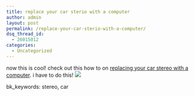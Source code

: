 ```yaml
---
title: replace your car sterio with a computer
author: admin
layout: post
permalink: /replace-your-car-sterio-with-a-computer/
dsq_thread_id:
  - 26015012
categories:
  - Uncategorized
---
```

now this is cool! check out this how to on [replacing your car stereo with a computer][1]. i have to do this! ![][2]

bk_keywords: stereo, car

 [1]: http://sysbuild.corsairmemory.com/report.aspx?id=5&sid=1
 [2]: http://lsnbackup.nfshost.com/smile2.gif